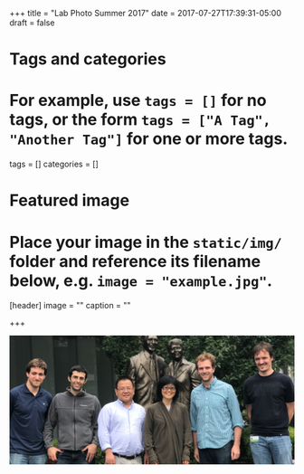 +++
title = "Lab Photo Summer 2017"
date = 2017-07-27T17:39:31-05:00
draft = false

# Tags and categories
# For example, use `tags = []` for no tags, or the form `tags = ["A Tag", "Another Tag"]` for one or more tags.
tags = []
categories = []

# Featured image
# Place your image in the `static/img/` folder and reference its filename below, e.g. `image = "example.jpg"`.
[header]
image = ""
caption = ""

+++

![](https://raw.githubusercontent.com/hakyimlab/homepage/master/static/img/2017/lab-summer-2017.jpg)
